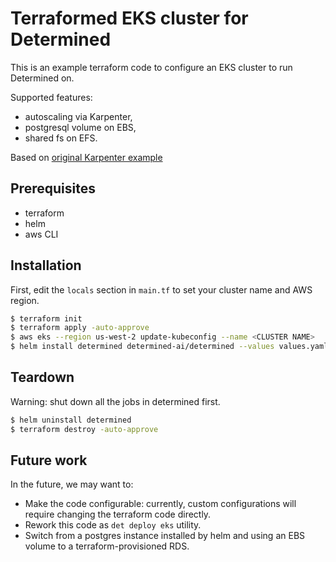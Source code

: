 # Terraformed EKS cluster for Determined

This is an example terraform code to configure an EKS cluster to run Determined on.

Supported features:
- autoscaling via Karpenter,
- postgresql volume on EBS,
- shared fs on EFS.

Based on [original Karpenter example](https://github.com/terraform-aws-modules/terraform-aws-eks/tree/master/examples/karpenter)

## Prerequisites

- terraform
- helm
- aws CLI

## Installation

First, edit the `locals` section in `main.tf` to set your cluster name and AWS region.

```bash
$ terraform init
$ terraform apply -auto-approve
$ aws eks --region us-west-2 update-kubeconfig --name <CLUSTER NAME>
$ helm install determined determined-ai/determined --values values.yaml
```

## Teardown

Warning: shut down all the jobs in determined first.

```bash
$ helm uninstall determined
$ terraform destroy -auto-approve
```

## Future work

In the future, we may want to:
- Make the code configurable: currently, custom configurations will require changing the terraform code directly.
- Rework this code as `det deploy eks` utility.
- Switch from a postgres instance installed by helm and using an EBS volume to a terraform-provisioned RDS.
